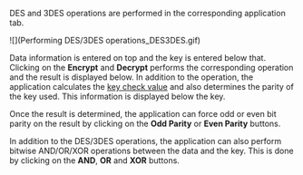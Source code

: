 DES and 3DES operations are performed in the corresponding application tab.

![](Performing DES/3DES operations_DES3DES.gif)

Data information is entered on top and the key is entered below that. Clicking on the **Encrypt** and **Decrypt** performs the corresponding operation and the result is displayed below. In addition to the operation, the application calculates the [key check value](key-check-value) and also determines the parity of the key used. This information is displayed below the key.

Once the result is determined, the application can force odd or even bit parity on the result by clicking on the **Odd Parity** or **Even Parity** buttons.

In addition to the DES/3DES operations, the application can also perform bitwise AND/OR/XOR operations between the data and the key. This is done by clicking on the **AND**, **OR** and **XOR** buttons.